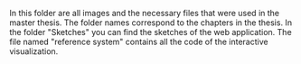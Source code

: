 In this folder are all images and the necessary files that were used in the master thesis. The folder names correspond to the chapters in the thesis. In the folder "Sketches" you can find the sketches of the web application. The file named "reference system" contains all the code of the interactive visualization.

